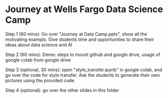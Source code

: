 # Journey at Wells Fargo Data Science Camp

Step 1 (60 mins): Go over "Journey at Data Camp.pptx", show all the motivating exampls. Give students time and opportunities to share their ideas about data science and AI

Step 2 (60 mins): Demo: steps to mount github and google drive, usage of google colab from google drive

Step 3 (optional, 30 mins): open "style_transfer.ipynb" in google colab, and go over the code for style transfer. Ask the students to generate their own pictures using the provided code. 

Step 4 (optional): go over the other slides in this folder



